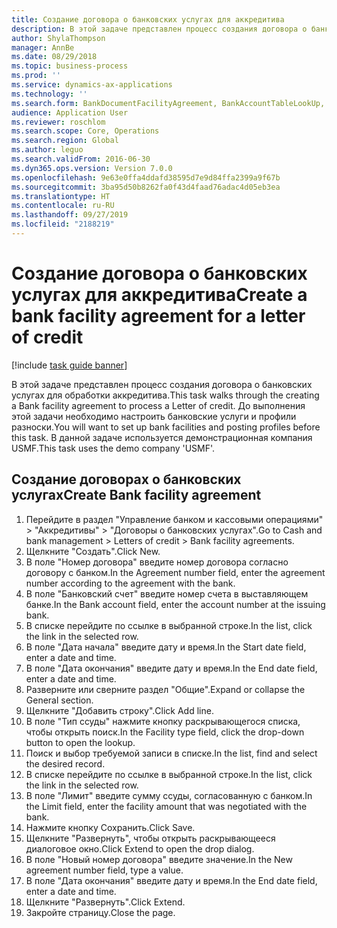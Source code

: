 ```yaml
---
title: Создание договора о банковских услугах для аккредитива
description: В этой задаче представлен процесс создания договора о банковских услугах для обработки аккредитива.
author: ShylaThompson
manager: AnnBe
ms.date: 08/29/2018
ms.topic: business-process
ms.prod: ''
ms.service: dynamics-ax-applications
ms.technology: ''
ms.search.form: BankDocumentFacilityAgreement, BankAccountTableLookUp, BankDocumentFacilityAgreementExtension, DefaultDashboard
audience: Application User
ms.reviewer: roschlom
ms.search.scope: Core, Operations
ms.search.region: Global
ms.author: leguo
ms.search.validFrom: 2016-06-30
ms.dyn365.ops.version: Version 7.0.0
ms.openlocfilehash: 9e63e0ffa4ddafd38595d7e9d84ffa2399a9f67b
ms.sourcegitcommit: 3ba95d50b8262fa0f43d4faad76adac4d05eb3ea
ms.translationtype: HT
ms.contentlocale: ru-RU
ms.lasthandoff: 09/27/2019
ms.locfileid: "2188219"
---
```

# <a name="create-a-bank-facility-agreement-for-a-letter-of-credit"></a><span data-ttu-id="34efb-103">Создание договора о банковских услугах для аккредитива</span><span class="sxs-lookup"><span data-stu-id="34efb-103">Create a bank facility agreement for a letter of credit</span></span>

[!include [task guide banner](../../includes/task-guide-banner.md)]

<span data-ttu-id="34efb-104">В этой задаче представлен процесс создания договора о банковских услугах для обработки аккредитива.</span><span class="sxs-lookup"><span data-stu-id="34efb-104">This task walks through the creating a Bank facility agreement to process a Letter of credit.</span></span> <span data-ttu-id="34efb-105">До выполнения этой задачи необходимо настроить банковские услуги и профили разноски.</span><span class="sxs-lookup"><span data-stu-id="34efb-105">You will want to set up bank facilities and posting profiles before this task.</span></span>  <span data-ttu-id="34efb-106">В данной задаче используется демонстрационная компания USMF.</span><span class="sxs-lookup"><span data-stu-id="34efb-106">This task uses the demo company 'USMF'.</span></span>  


## <a name="create-bank-facility-agreement"></a><span data-ttu-id="34efb-107">Создание договорах о банковских услугах</span><span class="sxs-lookup"><span data-stu-id="34efb-107">Create Bank facility agreement</span></span>
1. <span data-ttu-id="34efb-108">Перейдите в раздел "Управление банком и кассовыми операциями" > "Аккредитивы" > "Договоры о банковских услугах".</span><span class="sxs-lookup"><span data-stu-id="34efb-108">Go to Cash and bank management > Letters of credit > Bank facility agreements.</span></span>
2. <span data-ttu-id="34efb-109">Щелкните "Создать".</span><span class="sxs-lookup"><span data-stu-id="34efb-109">Click New.</span></span>
3. <span data-ttu-id="34efb-110">В поле "Номер договора" введите номер договора согласно договору с банком.</span><span class="sxs-lookup"><span data-stu-id="34efb-110">In the Agreement number field, enter the agreement number according to the agreement with the bank.</span></span>
4. <span data-ttu-id="34efb-111">В поле "Банковский счет" введите номер счета в выставляющем банке.</span><span class="sxs-lookup"><span data-stu-id="34efb-111">In the Bank account field, enter the account number at the issuing bank.</span></span>
5. <span data-ttu-id="34efb-112">В списке перейдите по ссылке в выбранной строке.</span><span class="sxs-lookup"><span data-stu-id="34efb-112">In the list, click the link in the selected row.</span></span>
6. <span data-ttu-id="34efb-113">В поле "Дата начала" введите дату и время.</span><span class="sxs-lookup"><span data-stu-id="34efb-113">In the Start date field, enter a date and time.</span></span>
7. <span data-ttu-id="34efb-114">В поле "Дата окончания" введите дату и время.</span><span class="sxs-lookup"><span data-stu-id="34efb-114">In the End date field, enter a date and time.</span></span>
8. <span data-ttu-id="34efb-115">Разверните или сверните раздел "Общие".</span><span class="sxs-lookup"><span data-stu-id="34efb-115">Expand or collapse the General section.</span></span>
9. <span data-ttu-id="34efb-116">Щелкните "Добавить строку".</span><span class="sxs-lookup"><span data-stu-id="34efb-116">Click Add line.</span></span>
10. <span data-ttu-id="34efb-117">В поле "Тип ссуды" нажмите кнопку раскрывающегося списка, чтобы открыть поиск.</span><span class="sxs-lookup"><span data-stu-id="34efb-117">In the Facility type field, click the drop-down button to open the lookup.</span></span>
11. <span data-ttu-id="34efb-118">Поиск и выбор требуемой записи в списке.</span><span class="sxs-lookup"><span data-stu-id="34efb-118">In the list, find and select the desired record.</span></span>
12. <span data-ttu-id="34efb-119">В списке перейдите по ссылке в выбранной строке.</span><span class="sxs-lookup"><span data-stu-id="34efb-119">In the list, click the link in the selected row.</span></span>
13. <span data-ttu-id="34efb-120">В поле "Лимит" введите сумму ссуды, согласованную с банком.</span><span class="sxs-lookup"><span data-stu-id="34efb-120">In the Limit field, enter the facility amount that was negotiated with the bank.</span></span>
14. <span data-ttu-id="34efb-121">Нажмите кнопку Сохранить.</span><span class="sxs-lookup"><span data-stu-id="34efb-121">Click Save.</span></span>
15. <span data-ttu-id="34efb-122">Щелкните "Развернуть", чтобы открыть раскрывающееся диалоговое окно.</span><span class="sxs-lookup"><span data-stu-id="34efb-122">Click Extend to open the drop dialog.</span></span>
16. <span data-ttu-id="34efb-123">В поле "Новый номер договора" введите значение.</span><span class="sxs-lookup"><span data-stu-id="34efb-123">In the New agreement number field, type a value.</span></span>
17. <span data-ttu-id="34efb-124">В поле "Дата окончания" введите дату и время.</span><span class="sxs-lookup"><span data-stu-id="34efb-124">In the End date field, enter a date and time.</span></span>
18. <span data-ttu-id="34efb-125">Щелкните "Развернуть".</span><span class="sxs-lookup"><span data-stu-id="34efb-125">Click Extend.</span></span>
19. <span data-ttu-id="34efb-126">Закройте страницу.</span><span class="sxs-lookup"><span data-stu-id="34efb-126">Close the page.</span></span>

